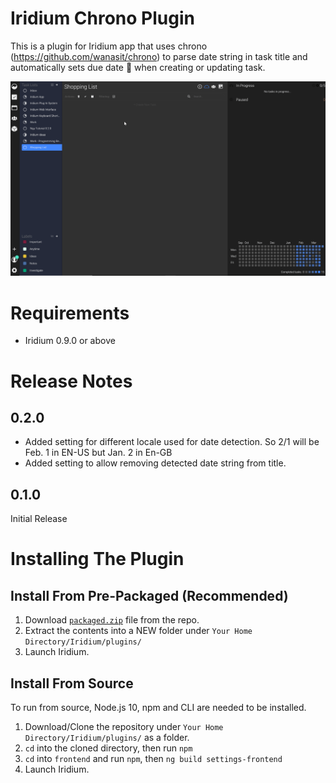 # Iridium Chrono Plugin

This is a plugin for Iridium app that uses chrono (https://github.com/wanasit/chrono) to parse date string in task title and automatically sets due date 📅 when creating or updating task. 

![alt text](https://github.com/Yamazaki93/Iridium-Chrono-Plugin/raw/master/demo.gif "Preview")

# Requirements

 - Iridium 0.9.0 or above

# Release Notes

## 0.2.0

 - Added setting for different locale used for date detection. So 2/1 will be Feb. 1 in EN-US but Jan. 2 in En-GB
 - Added setting to allow removing detected date string from title.

## 0.1.0

Initial Release

# Installing The Plugin

## Install From Pre-Packaged (Recommended)

 1. Download [`packaged.zip`]('https://github.com/Yamazaki93/Iridium-Chrono-Plugin/raw/master/packaged.zip') file from the repo. 
 2. Extract the contents into a NEW folder under `Your Home Directory/Iridium/plugins/`
 3. Launch Iridium.

## Install From Source
 
 To run from source, Node.js 10, npm and CLI are needed to be installed.

 1. Download/Clone the repository under `Your Home Directory/Iridium/plugins/` as a folder.
 2. `cd` into the cloned directory, then run `npm`
 3. `cd` into `frontend` and run `npm`, then `ng build settings-frontend`
 3. Launch Iridium.